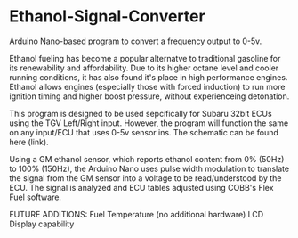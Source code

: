 # Ethanol-Signal-Converter
Arduino Nano-based program to convert a frequency output to 0-5v.

Ethanol fueling has become a popular alternatve to traditional gasoline for its renewability and affordability. Due to its higher octane level and cooler running conditions, it has also found it's place in high performance engines. Ethanol allows engines (especially those with forced induction) to run more ignition timing and higher boost pressure, without experienceing detonation.

This program is designed to be used sepcifically for Subaru 32bit ECUs using the TGV Left/Right input. However, the program will function the same on any input/ECU that uses 0-5v sensor ins. The schematic can be found here (link).

Using a GM ethanol sensor, which reports ethanol content from 0% (50Hz) to 100% (150Hz), the Arduino Nano uses pulse width modulation to translate the signal from the GM sensor into a voltage to be read/understood by the ECU. The signal is analyzed and ECU tables adjusted using COBB's Flex Fuel software.


FUTURE ADDITIONS:
Fuel Temperature (no additional hardware)
LCD Display capability
